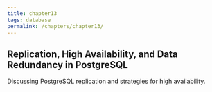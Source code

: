 ```yaml
---
title: chapter13
tags: database
permalink: /chapters/chapter13/
---
```

## Replication, High Availability, and Data Redundancy in PostgreSQL

Discussing PostgreSQL replication and strategies for high availability.
